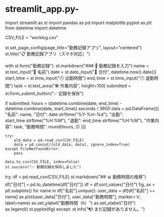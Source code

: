 # streamlit_app.py-
import streamlit as st
import pandas as pd
import matplotlib.pyplot as plt
from datetime import datetime

CSV_FILE = "worklog.csv"

st.set_page_config(page_title="勤務記録アプリ", layout="centered")
st.title("📋 勤務記録アプリ（スマホ対応）")

with st.form("勤務記録"):
    st.markdown("### 📝 勤務記録を入力")
    name = st.text_input("👤 名前")
    date = st.date_input("📅 日付", datetime.now().date())
    start_time = st.time_input("🕒 出勤時間")
    end_time = st.time_input("🕒 退勤時間")
    task = st.text_area("🛠 作業内容", height=100)
    submitted = st.form_submit_button("✅ 記録を保存")

if submitted:
    hours = (datetime.combine(date, end_time) - datetime.combine(date, start_time)).seconds / 3600
    data = pd.DataFrame([{
        "名前": name,
        "日付": date.strftime("%Y-%m-%d"),
        "出勤": start_time.strftime("%H:%M"),
        "退勤": end_time.strftime("%H:%M"),
        "作業内容": task,
        "勤務時間": round(hours, 2)
    }])
    
    try:
        old_data = pd.read_csv(CSV_FILE)
        data = pd.concat([old_data, data], ignore_index=True)
    except FileNotFoundError:
        pass

    data.to_csv(CSV_FILE, index=False)
    st.success("✅ 勤務記録を保存しました")

try:
    df = pd.read_csv(CSV_FILE)
    st.markdown("## 📊 勤務時間の推移")
    df["日付"] = pd.to_datetime(df["日付"])
    df = df.sort_values("日付")
    fig, ax = plt.subplots()
    for name in df["名前"].unique():
        user_data = df[df["名前"] == name]
        ax.plot(user_data["日付"], user_data["勤務時間"], marker='o', label=name)
    ax.set_ylabel("勤務時間（h）")
    ax.set_xlabel("日付")
    ax.legend()
    st.pyplot(fig)
except:
    st.info("📭 まだ記録がありません。")
